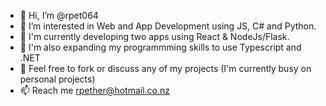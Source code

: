 - 👋 Hi, I’m @rpet064
- 👀 I’m interested in Web and App Development using JS, C# and Python. 
- 🌱 I'm currently developing two apps using React & NodeJs/Flask.
- 🌱 I'm also expanding my programmming skills to use Typescript and .NET
- 💞️ Feel free to fork or discuss any of my projects (I'm currently busy on personal projects)
- 📫 Reach me rpether@hotmail.co.nz


